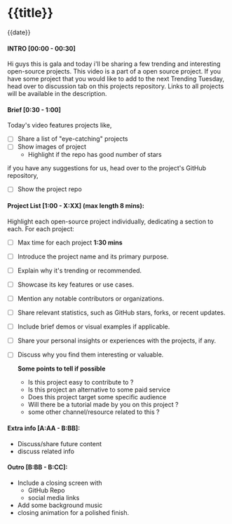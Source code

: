 
# {{title}}

{{date}}

#### INTRO [00:00 - 00:30]

Hi guys this is gala and today i'll be sharing a few trending and interesting open-source projects. This video is a part of a open source project. If you have some project that you would like to add to the next Trending Tuesday, head over to discussion tab on this projects repository. Links to all projects will be available in the description. 


#### Brief [0:30 - 1:00]
Today's video features projects like, 
- [ ] Share a list of "eye-catching" projects
- [ ]  Show images of project
	- Highlight if the repo has good number of stars 

if you have any suggestions for us, head over to the project's GitHub repository,
- [ ]  Show the project repo


#### Project List [1:00 - X:XX] (max length 8 mins):

Highlight each open-source project individually, dedicating a section to each.
For each project:
- [ ] Max time for each project **1:30 mins**
- [ ] Introduce the project name and its primary purpose.
- [ ] Explain why it's trending or recommended.
- [ ] Showcase its key features or use cases.
- [ ] Mention any notable contributors or organizations.
- [ ] Share relevant statistics, such as GitHub stars, forks, or recent updates.
- [ ] Include brief demos or visual examples if applicable.
- [ ] Share your personal insights or experiences with the projects, if any.
- [ ] Discuss why you find them interesting or valuable.


	**Some points to tell if possible**
	- Is this project easy to contribute to ?
	- Is this project an alternative to some paid service
	- Does this project target some specific audience
	- Will there be a tutorial made by you on this project ?
	- some other channel/resource related to this ?

#### Extra info [A:AA - B:BB]:

- Discuss/share future content 
- discuss related info

#### Outro [B:BB - B:CC]:

- Include a closing screen with 
	- GitHub Repo
	- social media links
- Add some background music 
- closing animation for a polished finish.

